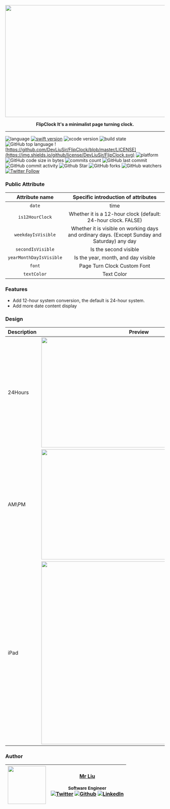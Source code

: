 <p align="center"> 
<img  src="https://github.com/DevLiuSir/FlipClock/raw/master/Design/FlipClock.png" width="710" height="354"></p>

<p align="center"> <b>FlipClock It's a minimalist page turning clock. </b></p>

---

![language](https://img.shields.io/badge/language-swift-orange.svg)
[![swift version](https://img.shields.io/badge/swift-5.1+-blue.svg?style=flat)](https://developer.apple.com/swift/)
![xcode version](https://img.shields.io/badge/xcode-11.2+-red.svg)
![build state](https://img.shields.io/badge/build-passing-brightgreen)
![GitHub top language](https://img.shields.io/github/languages/top/DevLiuSir/FlipClock?color=blueviolet)
![https://github.com/DevLiuSir/FlipClock/blob/master/LICENSE](https://img.shields.io/github/license/DevLiuSir/FlipClock.svg)
![platform](https://img.shields.io/badge/platform-ios-lightgrey.svg)
![GitHub code size in bytes](https://img.shields.io/github/languages/code-size/DevLiuSir/FlipClock?color=ff69b4&label=codeSize)
![commits count](https://badgen.net/github/commits/DevLiuSir/FlipClock)
![GitHub last commit](https://img.shields.io/github/last-commit/DevLiuSir/FlipClock)
![GitHub commit activity](https://img.shields.io/github/commit-activity/m/DevLiuSir/FlipClock)
![Github Star](https://img.shields.io/github/stars/DevLiuSir/FlipClock.svg?style=social&label=Star)
![GitHub forks](https://img.shields.io/github/forks/DevLiuSir/FlipClock?style=social)
![GitHub watchers](https://img.shields.io/github/watchers/DevLiuSir/FlipClock?style=social)
[![Twitter Follow](https://img.shields.io/twitter/follow/LiuChuan_.svg?style=social)](https://twitter.com/LiuChuan_)


### Public Attribute
|  Attribute name	|  Specific introduction of attributes	|
| :------------: | :------------: | 
| `date` | time |
| `is12HourClock` | Whether it is a 12-hour clock (default: 24-hour clock. FALSE)|
| `weekdayIsVisible` | Whether it is visible on working days and ordinary days. (Except Sunday and Saturday) any day |
| `secondIsVisible` | Is the second visible |
| `yearMonthDayIsVisible` | Is the year, month, and day visible |
| `font` | Page Turn Clock Custom Font |
| `textColor` | Text Color|



### Features
- Add 12-hour system conversion, the default is 24-hour system.
- Add more date content display


### Design
Description | Preview |
----|------|
24Hours |  <img src="https://github.com/DevLiuSir/FlipClock/raw/master/Design/Showcase_01.png" width="616" height="348"> |
AM\PM  |  <img src="https://github.com/DevLiuSir/FlipClock/raw/master/Design/Showcase_02.png" width="616" height="348"> |
iPad | <img src="https://github.com/DevLiuSir/FlipClock/raw/master/Design/Showcase_03.png" width="462" height="578"> |


### Author
| [<img src="https://avatars2.githubusercontent.com/u/11488337?s=460&v=4" width="120px;"/>](https://github.com/DevLiuSir)  |  [Mr Liu](https://github.com/DevLiuSir)<br/><br/><sub>Software Engineer</sub><br/> [![Twitter][1.1]][1] [![Github][2.1]][2] [![LinkedIn][3.1]][3] |
| :------------: | :------------: |

[1.1]: http://i.imgur.com/wWzX9uB.png (twitter icon without padding)
[2.1]: http://i.imgur.com/9I6NRUm.png (github icon without padding)
[3.1]: https://www.kingsfund.org.uk/themes/custom/kingsfund/dist/img/svg/sprite-icon-linkedin.svg (linkedin icon)

[1]: https://twitter.com/LiuChuan_
[2]: https://github.com/DevLiuSir
[3]: https://www.linkedin.com/in/chuan-liu-00359115a/


